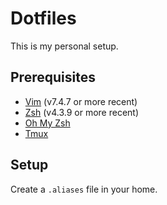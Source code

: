# Dotfiles

This is my personal setup.

## Prerequisites

* [Vim](http://www.vim.org/download.php) (v7.4.7 or more recent)
* [Zsh](http://www.zsh.org/) (v4.3.9 or more recent)
* [Oh My Zsh](https://github.com/robbyrussell/oh-my-zsh)
* [Tmux](http://doc.ubuntu-fr.org/tmux)

## Setup

Create a `.aliases` file in your home.
